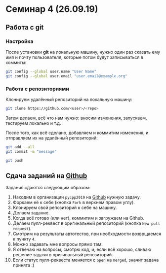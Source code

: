 # Семинар 4 (26.09.19)

## Работа с **git**

### Настройка

После установки **git** на локальную машину, нужно один раз сказать ему имя и почту пользователя, которые потом будут записываться в коммиты:

```sh
git config --global user.name "User Name"
git config --global user.email "user.email@example.org"
```

### Работа с репозиториями

Клонируем удалённый репозиторий на локальную машину:

```sh
git clone https://github.com/<user>/<repo>
```

Затем делаем, всё что нам нужно: вносим изменения, запускаем, тестируем локально и т.д.

После того, как всё сделано, добавляем и коммитим изменения, и отправляем их на удалённый репозиторий:

```sh
git add --all
git commit -m "message"

git push
```

## Сдача заданий на [Github](https://github.com/)

Задания сдаются следующим образом:

1. Находим в организации `pycpp2019` на [Github](https://github.com/pycpp2019) нужную задачу.
2. Форкаем её к себе (кнопка `Fork` в верхнем правом углу).
3. Клонируем свой репозиторий к себе на машину.
4. Делаем задание.
5. Когда всё готово (или нет), коммитим и загружаем на Github.
6. Делаем пулл-реквест в оригинальный репозиторий (кнопка `New pull request`).
7. Смотрим на результаты автотестов, при необходмости возврщаемся к пункту `4`.
8. Можно задавать мне вопросы прямо там.
9. Я отвечаю на вопросы, смотрю код, и, если всё хорошо, сливаю решение задачи в оригинальный репозиторий.
10. Если статус пулл-реквеста меняется с `open` на `merged`, значит задача принята :) 
